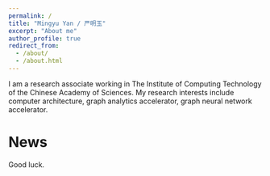 ```yaml
---
permalink: /
title: "Mingyu Yan / 严明玉"
excerpt: "About me"
author_profile: true
redirect_from: 
  - /about/
  - /about.html
---
```


I am a research associate working in The Institute of Computing Technology of the Chinese Academy of Sciences. My research interests include computer architecture, graph analytics accelerator, graph neural network accelerator. 


News
======
Good luck.


